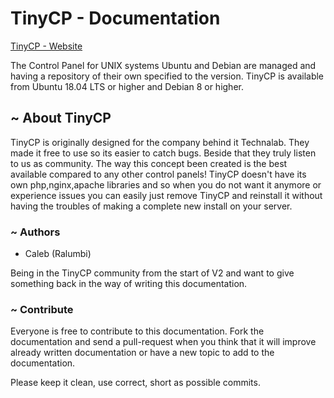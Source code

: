 # TinyCP - Documentation

[TinyCP - Website](https://tinycp.com)

The Control Panel for UNIX systems Ubuntu and Debian are managed and having a repository of their own specified to the version. TinyCP is available from Ubuntu 18.04 LTS or higher and Debian 8 or higher.

## ~ About TinyCP

TinyCP is originally designed for the company behind it Technalab. They made it free to use so its easier to catch bugs. Beside that they truly listen to us as community. The way this concept been created is the best available compared to any other control panels! TinyCP doesn't have its own php,nginx,apache libraries and so when you do not want it anymore or experience issues you can easily just remove TinyCP and reinstall it without having the troubles of making a complete new install on your server.

### ~ Authors

* Caleb \(Ralumbi\)

Being in the TinyCP community from the start of V2 and want to give something back in the way of writing this documentation.

### ~ Contribute

Everyone is free to contribute to this documentation. Fork the documentation and send a pull-request when you think that it will improve already written documentation or have a new topic to add to the documentation.

Please keep it clean, use correct, short as possible commits.

